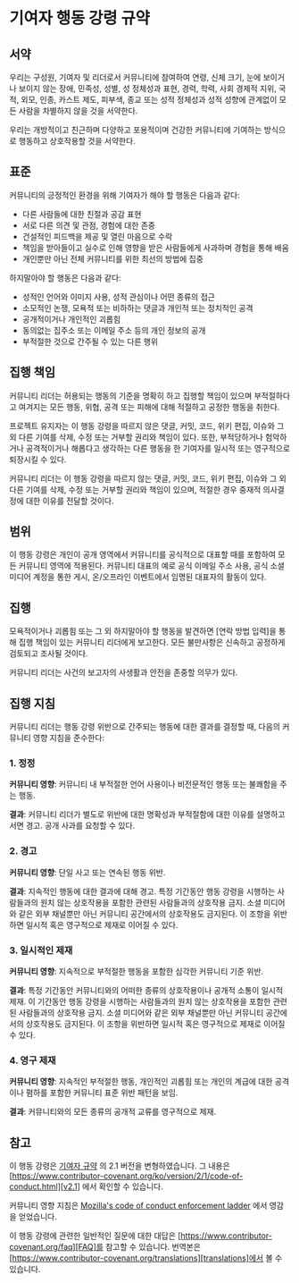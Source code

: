 
# 기여자 행동 강령 규약

## 서약

우리는 구성원, 기여자 및 리더로서 커뮤니티에 참여하여
연령, 신체 크기, 눈에 보이거나 보이지 않는 장애, 민족성, 성별, 성 정체성과 표현,
경력, 학력, 사회 경제적 지위, 국적, 외모, 인종, 카스트 제도, 피부색, 종교
또는 성적 정체성과 성적 성향에 관계없이 모든 사람을 차별하지 않을 것을 서약한다.

우리는 개방적이고 친근하며 다양하고 포용적이며 건강한 커뮤니티에 기여하는
방식으로 행동하고 상호작용할 것을 서약한다.

## 표준

커뮤니티의 긍정적인 환경을 위해 기여자가 해야 할 행동은 다음과 같다:

* 다른 사람들에 대한 친절과 공감 표현
* 서로 다른 의견 및 관점, 경험에 대한 존중
* 건설적인 피드백을 제공 및 열린 마음으로 수락
* 책임을 받아들이고 실수로 인해 영향을 받은 사람들에게 사과하며
	경험을 통해 배움
* 개인뿐만 아닌 전체 커뮤니티를 위한 최선의 방법에 집중


하지말아야 할 행동은 다음과 같다:

* 성적인 언어와 이미지 사용, 성적 관심이나 어떤 종류의 접근
* 소모적인 논쟁, 모욕적 또는 비하하는 댓글과 개인적 또는 정치적인 공격
* 공개적이거나 개인적인 괴롭힘
* 동의없는 집주소 또는 이메일 주소 등의 개인 정보의 공개
* 부적절한 것으로 간주될 수 있는 다른 행위

## 집행 책임

커뮤니티 리더는 허용되는 행동의 기준을 명확히 하고 집행할 책임이 있으며
부적절하다고 여겨지는 모든 행동, 위협, 공격 또는 피해에 대해 적절하고
공정한 행동을 취한다.

프로젝트 유지자는 이 행동 강령을 따르지 않은 댓글, 커밋, 코드, 위키 편집,
이슈와 그 외 다른 기여를 삭제, 수정 또는 거부할 권리와 책임이 있다. 또한,
부적당하거나 험악하거나 공격적이거나 해롭다고 생각하는 다른 행동을 한 기여자를
일시적 또는 영구적으로 퇴장시킬 수 있다.

커뮤니티 리더는 이 행동 강령을 따르지 않는 댓글, 커밋, 코드, 위키 편집,
이슈와 그 외 다른 기여를 삭제, 수정 또는 거부할 권리와 책임이 있으며,
적절한 경우 중재적 의사결정에 대한 이유를 전달할 것이다.

## 범위

이 행동 강령은 개인이 공개 영역에서 커뮤니티를 공식적으로 대표할 때를
포함하여 모든 커뮤니티 영역에 적용된다.
커뮤니티 대표의 예로 공식 이메일 주소 사용, 공식 소셜 미디어 계정을 통한 게시,
온/오프라인 이벤트에서 임명된 대표자의 활동이 있다.

## 집행

모욕적이거나 괴롭힘 또는 그 외 하지말아야 할 행동을 발견하면
[연락 방법 입력]을 통해 집행 책임이 있는 커뮤니티 리더에게 보고한다.
모든 불만사항은 신속하고 공정하게 검토되고 조사될 것이다.

커뮤니티 리더는 사건의 보고자의 사생활과 안전을 존중할 의무가 있다.

## 집행 지침

커뮤니티 리더는 행동 강령 위반으로 간주되는 행동에 대한 결과를 결정할 때,
다음의 커뮤니티 영향 지침을 준수한다:

### 1. 정정

**커뮤니티 영향**: 커뮤니티 내 부적절한 언어 사용이나
비전문적인 행동 또는 불쾌함을 주는 행동.

**결과**: 커뮤니티 리더가 별도로 위반에 대한 명확성과 부적절함에 대한
이유를 설명하고 서면 경고.
공개 사과를 요청할 수 있다.

### 2. 경고

**커뮤니티 영향**: 단일 사고 또는 연속된 행동 위반.

**결과**: 지속적인 행동에 대한 결과에 대해 경고.
특정 기간동안 행동 강령을 시행하는 사람들과의 원치 않는 상호작용을 포함한
관련된 사람들과의 상호작용 금지. 소셜 미디어와 같은 외부 채널뿐만 아닌
커뮤니티 공간에서의 상호작용도 금지된다.
이 조항을 위반하면 일시적 혹은 영구적으로 제재로 이어질 수 있다.

### 3. 일시적인 제재

**커뮤니티 영향**: 지속적으로 부적절한 행동을 포함한
심각한 커뮤니티 기준 위반.

**결과**: 특정 기간동안 커뮤니티와의 어떠한 종류의 상호작용이나
공개적 소통이 일시적 제재.
이 기간동안 행동 강령을 시행하는 사람들과의 원치 않는 상호작용을 포함한
관련된 사람들과의 상호작용 금지. 소셜 미디어와 같은 외부 채널뿐만 아닌
커뮤니티 공간에서의 상호작용도 금지된다.
이 조항을 위반하면 일시적 혹은 영구적으로 제재로 이어질 수 있다.

### 4. 영구 제재

**커뮤니티 영향**: 지속적인 부적절한 행동, 개인적인 괴롭힘 또는
개인의 계급에 대한 공격이나 폄하를 포함한 커뮤니티 표준 위반 패턴을 보임.

**결과**: 커뮤니티와의 모든 종류의 공개적 교류를 영구적으로 제재.

## 참고

이 행동 강령은 [기여자 규약][homepage] 의 2.1 버전을 변형하였습니다. 그 내용은
[https://www.contributor-covenant.org/ko/version/2/1/code-of-conduct.html][v2.1] 
에서 확인할 수 있습니다.

커뮤니티 영향 지침은 [Mozilla's code of conduct enforcement ladder][Mozilla CoC]
에서 영감을 얻었습니다.

이 행동 강령에 관련한 일반적인 질문에 대한 대답은 
[https://www.contributor-covenant.org/faq][FAQ]를 참고할 수 있습니다. 
번역본은 [https://www.contributor-covenant.org/translations][translations]에서 
볼 수 있습니다.

[homepage]: https://www.contributor-covenant.org
[v2.1]: https://www.contributor-covenant.org/version/2/1/code_of_conduct.html
[Mozilla CoC]: https://github.com/mozilla/diversity
[FAQ]: https://www.contributor-covenant.org/faq
[translations]: https://www.contributor-covenant.org/translations
